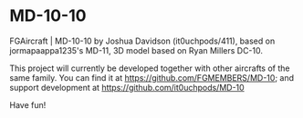 # MD-10-10
FGAircraft | MD-10-10 by Joshua Davidson (it0uchpods/411), based on
jormapaappa1235's MD-11, 3D model based on Ryan Millers DC-10.

This project will currently be developed together with other aircrafts of the
same family.
You can find it at https://github.com/FGMEMBERS/MD-10; and support development
at https://github.com/it0uchpods/MD-10

Have fun!
